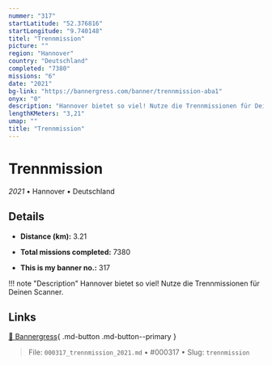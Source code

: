 ```yaml
---
nummer: "317"
startLatitude: "52.376816"
startLongitude: "9.740148"
titel: "Trennmission"
picture: ""
region: "Hannover"
country: "Deutschland"
completed: "7380"
missions: "6"
date: "2021"
bg-link: "https://bannergress.com/banner/trennmission-aba1"
onyx: "0"
description: "Hannover bietet so viel! Nutze die Trennmissionen für Deinen Scanner."
lengthKMeters: "3,21"
umap: ""
title: "Trennmission"
---
```

# Trennmission

*2021* • Hannover • Deutschland



## Details
- **Distance (km):** 3.21

- **Total missions completed:** 7380
- **This is my banner no.:** 317


!!! note "Description"
    Hannover bietet so viel! Nutze die Trennmissionen für Deinen Scanner.



## Links
[🔗 Bannergress](https://bannergress.com/banner/trennmission-aba1){ .md-button .md-button--primary }



> File: `000317_trennmission_2021.md` • #000317 • Slug: `trennmission`

